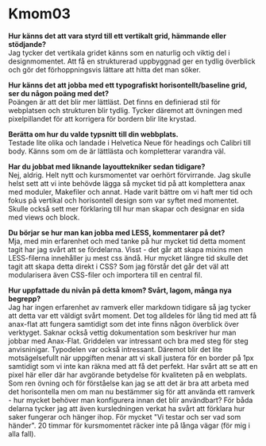 Kmom03
===============================

**Hur känns det att vara styrd till ett vertikalt grid, hämmande eller stödjande?**<br>
Jag tycker det vertikala gridet känns som en naturlig och viktig del i designmomentet.
Att få en strukturerad uppbyggnad ger en tydlig överblick och gör det förhoppningsvis
lättare att hitta det man söker.

**Hur känns det att jobba med ett typografiskt horisontellt/baseline grid, ser du någon poäng med det?**<br>
Poängen är att det blir mer lättläst. Det finns en definierad stil för webplatsen och strukturen blir tydlig.
Tycker däremot att övningen med pixelpillandet för att korrigera för bordern blir lite krystad.

**Berätta om hur du valde typsnitt till din webbplats.**<br>
Testade lite olika och landade i Helvetica Neue för headings och Calibri till body.
Känns som om de är lättlästa och kompletterar varandra väl.

**Har du jobbat med liknande layouttekniker sedan tidigare?**<br>
Nej, aldrig. Helt nytt och kursmomentet var oerhört förvirrande. Jag skulle helst sett att
vi inte behövde lägga så mycket tid på att komplettera anax med moduler, Makefiler och annat.
Hade varit bättre om vi haft mer tid och fokus på vertikal och horisontell design
som var syftet med momentet. Skulle också sett mer förklaring till hur man skapar
och designar en sida med views och block.

**Du börjar se hur man kan jobba med LESS, kommentarer på det?**<br>
Mja, med min erfarenhet och med tanke på hur mycket tid detta moment tagit har jag svårt att se fördelarna.
Visst - det går att skapa mixins men LESS-filerna innehåller ju mest css ändå.
Hur mycket längre tid skulle det tagit att skapa detta direkt i CSS? Som jag förstår det
går det väl att modularisera även CSS-filer och importera till en central fil.

**Hur uppfattade du nivån på detta kmom? Svårt, lagom, många nya begrepp?**<br>
Jag har ingen erfarenhet av ramverk eller markdown tidigare så jag tycker att detta
var ett väldigt svårt moment. Det tog alldeles för lång tid med att få anax-flat
att fungera samtidigt som det inte finns någon överblick över verktyget. Saknar
också vettig dokumentation som beskriver hur man jobbar med Anax-Flat. Griddelen
var intressant och bra med steg för steg anvisninigar. Typodelen var också intressant.
Däremot blir det lite motsägelsefullt när uppgiften menar att vi skall justera för
en border på 1px samtidigt som vi inte kan räkna med att få det perfekt. Har svårt att se
att en pixel här eller där har avgörande betydelse för kvaliteten på en webplats.
Som ren övning och för förståelse kan jag se att det är bra att arbeta med det horisontella men om
man nu bestämmer sig för att använda ett ramverk - hur mycket behöver man konfigurera
innan det blir användbart? För båda delarna tycker jag att även kursledningen verkat
ha svårt att förklara hur saker fungerar och hänger ihop. För mycket "Vi testar och ser vad som händer".
20 timmar för kursmomentet räcker inte på långa vägar (för mig i alla fall).
